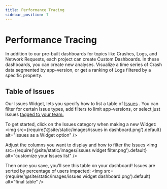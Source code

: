 ```yaml
---
title: Performance Tracing
sidebar_position: 7
---
```


# Performance Tracing

In addition to our pre-built dashboards for topics like Crashes, Logs, and Network Requests, each project can create Custom Dashboards.  In these dashboards, you can create new analyses.  Visualize a time series of Crash data segmented by app-version, or get a ranking of Logs filtered by a specific property.

## Table of Issues

Our Issues Widget, lets you specify how to list a table of [Issues](/product/issue-monitoring-and-work-flow) .  You can filter for certain Issue types, add filters to limit app-versions, or select just Issues [tagged to your team.](/product/tagging)

To get started, click on the Issues category when making a new Widget:
<img src={require('@site/static/images/issues in dashboard.png').default} alt="Issues as a Widget option" />

Adjust the columns you want to display and how to filter the Issues
<img src={require('@site/static/images/issues widget filter.png').default} alt="customize your Issues list" />

Then once you save, you'll see this table on your dashboard!  Issues are sorted by percentage of users impacted:
<img src={require('@site/static/images/issues widget dashboard.png').default} alt="final table" />

